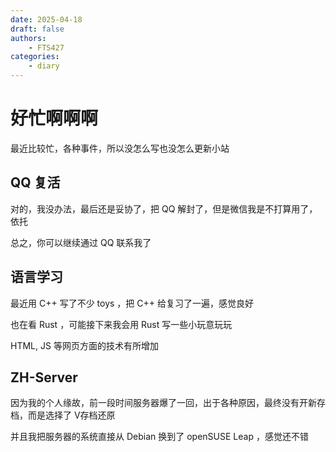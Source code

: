 ```yaml
---
date: 2025-04-18
draft: false
authors:
    - FTS427
categories:
    - diary
---
```


# 好忙啊啊啊

最近比较忙，各种事件，所以没怎么写也没怎么更新小站

## QQ 复活

对的，我没办法，最后还是妥协了，把 QQ 解封了，但是微信我是不打算用了，依托

总之，你可以继续通过 QQ 联系我了

## 语言学习

最近用 C++ 写了不少 toys ，把 C++ 给复习了一遍，感觉良好

也在看 Rust ，可能接下来我会用 Rust 写一些小玩意玩玩

HTML, JS 等网页方面的技术有所增加

## ZH-Server

因为我的个人缘故，前一段时间服务器爆了一回，出于各种原因，最终没有开新存档，而是选择了 V存档还原

并且我把服务器的系统直接从 Debian 换到了 openSUSE Leap ，感觉还不错

